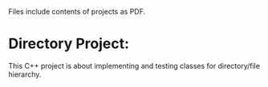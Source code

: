 Files include contents of projects as PDF. 

# Directory Project: 
This C++ project is about implementing and testing classes for directory/file hierarchy.
